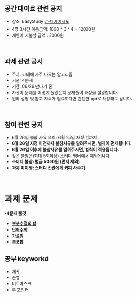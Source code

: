 ## 공간 대여료 관련 공지
- 장소: EasyStudy [👉네이버지도](https://map.naver.com/v5/entry/place/37577047?placePath=%2Fhome&c=14140319.7124161,4508947.6954256,15,0,0,0,dh)
- 4명 3시간 이용금액: 1000 * 3 * 4 = 12000원
- 개인이 지불할 금액 : 3000원

<br>

## 과제 관련 공지
- 주제: 코테에 자주 나오는 알고리즘
- 기준: 4문제
- 기간: 06/26 만나기 전
- 자신이 문제를 어떻게 풀었는지 문제풀이 과정을 설명합니다.
- 원리 설명 및 참고 자료가 필요하다면 간단한 ppt로 작성해도 됩니다.

<br>

## 참여 관련 공지
- 6월 26일 불참 사유 의뢰: 6월 25일 자정 전까지
- **6월 26일 자정 이전까지 불참사유를 알려주시면, 벌칙이 면제됩니다.**
- **6월 26일 이후에 불참사유를 알려주시면, 벌칙이 적용됩니다.**
- 잦은 불참은(최대 5회이상) 스터디 멤버에서 제외됩니다.
- **스터디 불참: 벌금 5000원 (면제 제외)**
- **과제 미이행: 스터디 전원에게 커피 사주기**
<br>

# 과제 문제

**-4문제 풀것**
- [**부분수열의 합**](https://www.acmicpc.net/problem/1182)
- [**단어수학**](https://www.acmicpc.net/problem/1339)
- [**가르침**](https://www.acmicpc.net/problem/1062)
- [**부분합**](https://www.acmicpc.net/problem/1806)

## 공부 keyworkd
- 재귀
- 순열
- 비트마스크
- 투 포인터


<BR>

